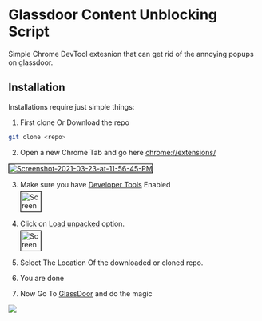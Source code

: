 # Glassdoor Content Unblocking Script

Simple Chrome DevTool extesnion that can get rid of the annoying popups on glassdoor.

## Installation

Installations require just simple things:

1. First clone Or Download the repo
```bash
git clone <repo>
```
2. Open a new Chrome Tab and go here [chrome://extensions/](chrome://extensions/)

<a href="#" style="display:block;margin-top:5px;border:1px solid black;width:fit-content"><img src="https://i.ibb.co/f4F6w41/Screenshot-2021-03-23-at-11-56-45-PM.png" alt="Screenshot-2021-03-23-at-11-56-45-PM" border="0"></a>


3. Make sure you have [Developer Tools]() Enabled
<a href="#" style="display:block;margin-top:5px;border:1px solid black;width:fit-content"><img src="https://i.ibb.co/TmHV0tF/Screenshot-2021-03-23-at-11-56-53-PM.png" alt="Screenshot-2021-03-23-at-11-56-53-PM" height="40px"></a>

4. Click on [Load unpacked]() option.
<a href="#" style="display:block;margin-top:5px;border:1px solid black;width:fit-content"><img src="https://i.ibb.co/CWDCp8S/Screenshot-2021-03-24-at-12-04-58-AM.png" alt="Screenshot-2021-03-24-at-12-04-58-AM" border="0" height="40px"></a>

5. Select The Location Of the downloaded or cloned repo.
6. You are done
7. Now Go To [GlassDoor](https://www.glassdoor.co.in/) and do the magic
<img src="https://media.giphy.com/media/fNrMT0VkcB0qNWClEv/giphy.gif"/>

